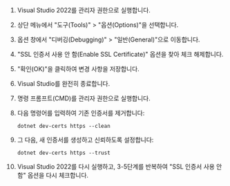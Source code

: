
1. Visual Studio 2022를 관리자 권한으로 실행합니다.

2. 상단 메뉴에서 "도구(Tools)" > "옵션(Options)"을 선택합니다.

3. 옵션 창에서 "디버깅(Debugging)" > "일반(General)"으로 이동합니다.

4. "SSL 인증서 사용 안 함(Enable SSL Certificate)" 옵션을 찾아 체크 해제합니다.

5. "확인(OK)"을 클릭하여 변경 사항을 저장합니다.

6. Visual Studio를 완전히 종료합니다.

7. 명령 프롬프트(CMD)를 관리자 권한으로 실행합니다.

8. 다음 명령어를 입력하여 기존 인증서를 제거합니다:
   ```
   dotnet dev-certs https --clean
   ```

9. 그 다음, 새 인증서를 생성하고 신뢰하도록 설정합니다:
   ```
   dotnet dev-certs https --trust
   ```

10. Visual Studio 2022를 다시 실행하고, 3-5단계를 반복하여 "SSL 인증서 사용 안 함" 옵션을 다시 체크합니다.

